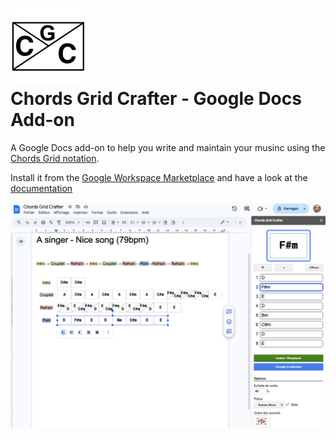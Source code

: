 # ![logo](docs/images/cgc-logo-white.png)<br/>Chords Grid Crafter ‐ Google Docs Add‐on

A Google Docs add-on to help you write and maintain your musinc using the [Chords Grid notation](https://en.wikipedia.org/wiki/Chord_chart#Grid_notation).

Install it from the [Google Workspace Marketplace]() and have a look at the [documentation](https://github.com/the8tre/gdocs-chords-grid-crafter/wiki)

<img src="docs/images/overview.png" width="800px"/>

